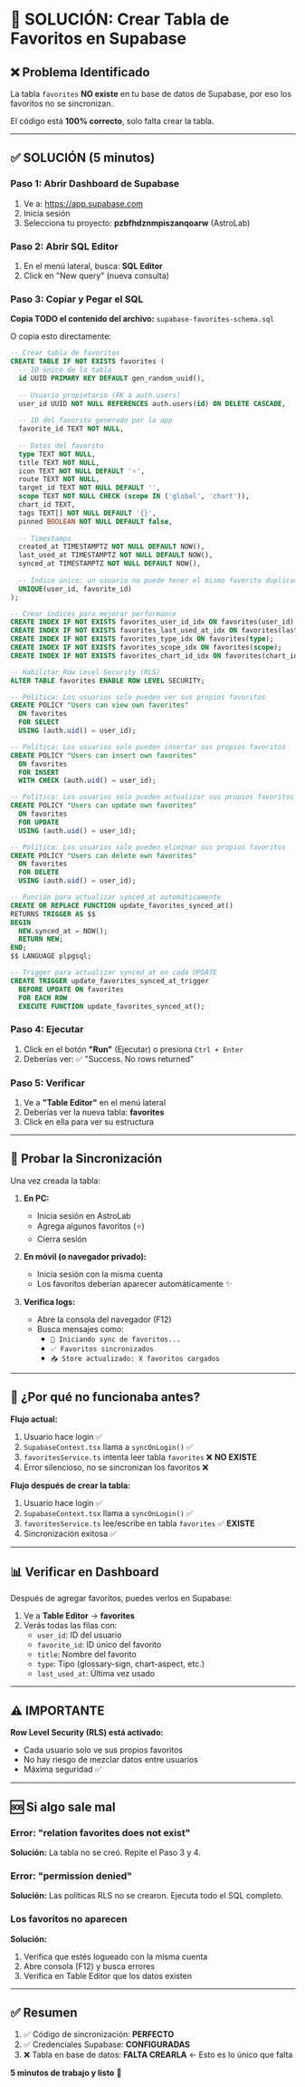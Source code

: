 # 🔧 SOLUCIÓN: Crear Tabla de Favoritos en Supabase

## ❌ Problema Identificado

La tabla `favorites` **NO existe** en tu base de datos de Supabase, por eso los favoritos no se sincronizan.

El código está **100% correcto**, solo falta crear la tabla.

---

## ✅ SOLUCIÓN (5 minutos)

### Paso 1: Abrir Dashboard de Supabase

1. Ve a: https://app.supabase.com
2. Inicia sesión
3. Selecciona tu proyecto: **pzbfhdznmpiszanqoarw** (AstroLab)

### Paso 2: Abrir SQL Editor

1. En el menú lateral, busca: **SQL Editor** 
2. Click en "New query" (nueva consulta)

### Paso 3: Copiar y Pegar el SQL

**Copia TODO el contenido del archivo:** `supabase-favorites-schema.sql`

O copia esto directamente:

```sql
-- Crear tabla de favoritos
CREATE TABLE IF NOT EXISTS favorites (
  -- ID único de la tabla
  id UUID PRIMARY KEY DEFAULT gen_random_uuid(),
  
  -- Usuario propietario (FK a auth.users)
  user_id UUID NOT NULL REFERENCES auth.users(id) ON DELETE CASCADE,
  
  -- ID del favorito generado por la app
  favorite_id TEXT NOT NULL,
  
  -- Datos del favorito
  type TEXT NOT NULL,
  title TEXT NOT NULL,
  icon TEXT NOT NULL DEFAULT '⭐',
  route TEXT NOT NULL,
  target_id TEXT NOT NULL DEFAULT '',
  scope TEXT NOT NULL CHECK (scope IN ('global', 'chart')),
  chart_id TEXT,
  tags TEXT[] NOT NULL DEFAULT '{}',
  pinned BOOLEAN NOT NULL DEFAULT false,
  
  -- Timestamps
  created_at TIMESTAMPTZ NOT NULL DEFAULT NOW(),
  last_used_at TIMESTAMPTZ NOT NULL DEFAULT NOW(),
  synced_at TIMESTAMPTZ NOT NULL DEFAULT NOW(),
  
  -- Índice único: un usuario no puede tener el mismo favorito duplicado
  UNIQUE(user_id, favorite_id)
);

-- Crear índices para mejorar performance
CREATE INDEX IF NOT EXISTS favorites_user_id_idx ON favorites(user_id);
CREATE INDEX IF NOT EXISTS favorites_last_used_at_idx ON favorites(last_used_at DESC);
CREATE INDEX IF NOT EXISTS favorites_type_idx ON favorites(type);
CREATE INDEX IF NOT EXISTS favorites_scope_idx ON favorites(scope);
CREATE INDEX IF NOT EXISTS favorites_chart_id_idx ON favorites(chart_id) WHERE chart_id IS NOT NULL;

-- Habilitar Row Level Security (RLS)
ALTER TABLE favorites ENABLE ROW LEVEL SECURITY;

-- Política: Los usuarios solo pueden ver sus propios favoritos
CREATE POLICY "Users can view own favorites"
  ON favorites
  FOR SELECT
  USING (auth.uid() = user_id);

-- Política: Los usuarios solo pueden insertar sus propios favoritos
CREATE POLICY "Users can insert own favorites"
  ON favorites
  FOR INSERT
  WITH CHECK (auth.uid() = user_id);

-- Política: Los usuarios solo pueden actualizar sus propios favoritos
CREATE POLICY "Users can update own favorites"
  ON favorites
  FOR UPDATE
  USING (auth.uid() = user_id);

-- Política: Los usuarios solo pueden eliminar sus propios favoritos
CREATE POLICY "Users can delete own favorites"
  ON favorites
  FOR DELETE
  USING (auth.uid() = user_id);

-- Función para actualizar synced_at automáticamente
CREATE OR REPLACE FUNCTION update_favorites_synced_at()
RETURNS TRIGGER AS $$
BEGIN
  NEW.synced_at = NOW();
  RETURN NEW;
END;
$$ LANGUAGE plpgsql;

-- Trigger para actualizar synced_at en cada UPDATE
CREATE TRIGGER update_favorites_synced_at_trigger
  BEFORE UPDATE ON favorites
  FOR EACH ROW
  EXECUTE FUNCTION update_favorites_synced_at();
```

### Paso 4: Ejecutar

1. Click en el botón **"Run"** (Ejecutar) o presiona `Ctrl + Enter`
2. Deberías ver: ✅ "Success. No rows returned"

### Paso 5: Verificar

1. Ve a **"Table Editor"** en el menú lateral
2. Deberías ver la nueva tabla: **favorites**
3. Click en ella para ver su estructura

---

## 🧪 Probar la Sincronización

Una vez creada la tabla:

1. **En PC:**
   - Inicia sesión en AstroLab
   - Agrega algunos favoritos (⭐)
   - Cierra sesión

2. **En móvil (o navegador privado):**
   - Inicia sesión con la misma cuenta
   - Los favoritos deberían aparecer automáticamente ✨

3. **Verifica logs:**
   - Abre la consola del navegador (F12)
   - Busca mensajes como:
     - `🔄 Iniciando sync de favoritos...`
     - `✅ Favoritos sincronizados`
     - `📥 Store actualizado: X favoritos cargados`

---

## 🎯 ¿Por qué no funcionaba antes?

**Flujo actual:**
1. Usuario hace login ✅
2. `SupabaseContext.tsx` llama a `syncOnLogin()` ✅
3. `favoritesService.ts` intenta leer tabla `favorites` ❌ **NO EXISTE**
4. Error silencioso, no se sincronizan los favoritos ❌

**Flujo después de crear la tabla:**
1. Usuario hace login ✅
2. `SupabaseContext.tsx` llama a `syncOnLogin()` ✅
3. `favoritesService.ts` lee/escribe en tabla `favorites` ✅ **EXISTE**
4. Sincronización exitosa ✅

---

## 📊 Verificar en Dashboard

Después de agregar favoritos, puedes verlos en Supabase:

1. Ve a **Table Editor** → **favorites**
2. Verás todas las filas con:
   - `user_id`: ID del usuario
   - `favorite_id`: ID único del favorito
   - `title`: Nombre del favorito
   - `type`: Tipo (glossary-sign, chart-aspect, etc.)
   - `last_used_at`: Última vez usado

---

## ⚠️ IMPORTANTE

**Row Level Security (RLS) está activado:**
- Cada usuario solo ve sus propios favoritos
- No hay riesgo de mezclar datos entre usuarios
- Máxima seguridad ✅

---

## 🆘 Si algo sale mal

### Error: "relation favorites does not exist"
**Solución:** La tabla no se creó. Repite el Paso 3 y 4.

### Error: "permission denied"
**Solución:** Las políticas RLS no se crearon. Ejecuta todo el SQL completo.

### Los favoritos no aparecen
**Solución:** 
1. Verifica que estés logueado con la misma cuenta
2. Abre consola (F12) y busca errores
3. Verifica en Table Editor que los datos existen

---

## ✅ Resumen

1. ✅ Código de sincronización: **PERFECTO**
2. ✅ Credenciales Supabase: **CONFIGURADAS**
3. ❌ Tabla en base de datos: **FALTA CREARLA** ← Esto es lo único que falta

**5 minutos de trabajo y listo** 🚀
